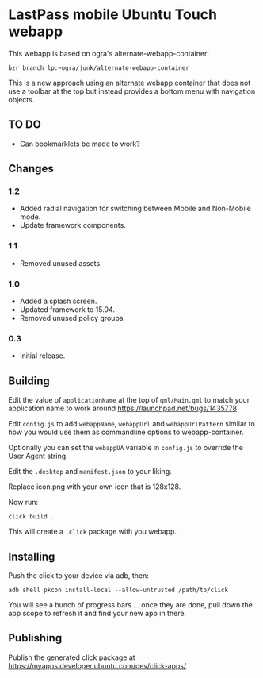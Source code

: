 # LastPass mobile Ubuntu Touch webapp

This webapp is based on ogra's alternate-webapp-container:

    bzr branch lp:~ogra/junk/alternate-webapp-container

This is a new approach using an alternate webapp container that
does not use a toolbar at the top but instead provides a bottom
menu with navigation objects. 

## TO DO

  * Can bookmarklets be made to work?

## Changes

### 1.2

  * Added radial navigation for switching between Mobile and Non-Mobile mode.
  * Update framework components.

### 1.1

  * Removed unused assets.

### 1.0

  * Added a splash screen.
  * Updated framework to 15.04.
  * Removed unused policy groups.

### 0.3

  * Initial release.

## Building

Edit the value of `applicationName` at the top of `qml/Main.qml` to match
your application name to work around <https://launchpad.net/bugs/1435778>

Edit `config.js` to add `webappName`, `webappUrl` and `webappUrlPattern`
similar to how you would use them as commandline options to webapp-container.

Optionally you can set the `webappUA` variable in `config.js` to override
the User Agent string.

Edit the `.desktop` and `manifest.json` to your liking.

Replace icon.png with your own icon that is 128x128.

Now run:

    click build .

This will create a `.click` package with you webapp.

## Installing

Push the click to your device via adb, then:

    adb shell pkcon install-local --allow-untrusted /path/to/click

You will see a bunch of progress bars ... once they are done,
pull down the app scope to refresh it and find your new app in there.

## Publishing

Publish the generated click package at https://myapps.developer.ubuntu.com/dev/click-apps/
